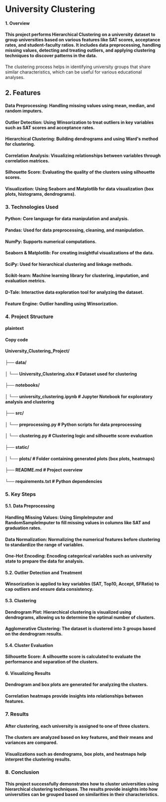 # University Clustering

#### 1. Overview
#### This project performs Hierarchical Clustering on a university dataset to group universities based on various features like SAT scores, acceptance rates, and student-faculty ratios. It includes data preprocessing, handling missing values, detecting and treating outliers, and applying clustering techniques to discover patterns in the data.

The clustering process helps in identifying university groups that share similar characteristics, which can be useful for various educational analyses.

##  2. Features 

#### Data Preprocessing: Handling missing values using mean, median, and random imputers.
#### Outlier Detection: Using Winsorization to treat outliers in key variables such as SAT scores and acceptance rates.
#### Hierarchical Clustering: Building dendrograms and using Ward's method for clustering.
#### Correlation Analysis: Visualizing relationships between variables through correlation matrices.
#### Silhouette Score: Evaluating the quality of the clusters using silhouette scores.
#### Visualization: Using Seaborn and Matplotlib for data visualization (box plots, histograms, dendrograms).

### 3. Technologies Used

#### Python: Core language for data manipulation and analysis.
#### Pandas: Used for data preprocessing, cleaning, and manipulation.
#### NumPy: Supports numerical computations.
#### Seaborn & Matplotlib: For creating insightful visualizations of the data.
#### SciPy: Used for hierarchical clustering and linkage methods.
#### Scikit-learn: Machine learning library for clustering, imputation, and evaluation metrics.
#### D-Tale: Interactive data exploration tool for analyzing the dataset.
#### Feature Engine: Outlier handling using Winsorization.

### 4. Project Structure

#### plaintext
#### Copy code
#### University_Clustering_Project/
#### ├── data/
#### │   └── University_Clustering.xlsx    # Dataset used for clustering
#### ├── notebooks/
#### │   └── university_clustering.ipynb   # Jupyter Notebook for exploratory analysis and clustering
#### ├── src/
#### │   └── preprocessing.py              # Python scripts for data preprocessing
#### │   └── clustering.py                 # Clustering logic and silhouette score evaluation
#### ├── static/
#### │   └── plots/                        # Folder containing generated plots (box plots, heatmaps)
#### ├── README.md                         # Project overview
#### └── requirements.txt                  # Python dependencies

### 5. Key Steps
#### 5.1. Data Preprocessing
#### Handling Missing Values: Using SimpleImputer and RandomSampleImputer to fill missing values in columns like SAT and graduation rates.
#### Data Normalization: Normalizing the numerical features before clustering to standardize the range of variables.
#### One-Hot Encoding: Encoding categorical variables such as university state to prepare the data for analysis.
#### 5.2. Outlier Detection and Treatment
#### Winsorization is applied to key variables (SAT, Top10, Accept, SFRatio) to cap outliers and ensure data consistency.
#### 5.3. Clustering
#### Dendrogram Plot: Hierarchical clustering is visualized using dendrograms, allowing us to determine the optimal number of clusters.
#### Agglomerative Clustering: The dataset is clustered into 3 groups based on the dendrogram results.
#### 5.4. Cluster Evaluation
#### Silhouette Score: A silhouette score is calculated to evaluate the performance and separation of the clusters.

#### 6. Visualizing Results
#### Dendrogram and box plots are generated for analyzing the clusters.
#### Correlation heatmaps provide insights into relationships between features.
### 7. Results
#### After clustering, each university is assigned to one of three clusters.
#### The clusters are analyzed based on key features, and their means and variances are compared.
#### Visualizations such as dendrograms, box plots, and heatmaps help interpret the clustering results.
### 8. Conclusion
#### This project successfully demonstrates how to cluster universities using hierarchical clustering techniques. The results provide insights into how universities can be grouped based on similarities in their characteristics.
